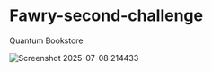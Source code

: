 # Fawry-second-challenge
Quantum Bookstore

![Screenshot 2025-07-08 214433](https://github.com/user-attachments/assets/6afd8a66-98a8-4acb-a8c3-9eed83ed682e)
